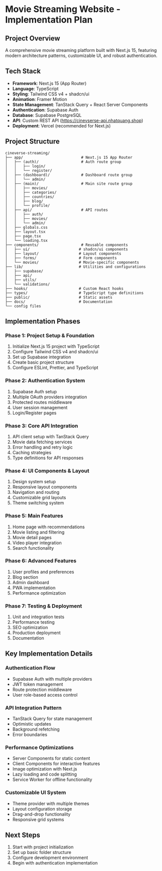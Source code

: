 # Movie Streaming Website - Implementation Plan

## Project Overview
A comprehensive movie streaming platform built with Next.js 15, featuring modern architecture patterns, customizable UI, and robust authentication.

## Tech Stack
- **Framework**: Next.js 15 (App Router)
- **Language**: TypeScript
- **Styling**: Tailwind CSS v4 + shadcn/ui
- **Animation**: Framer Motion
- **State Management**: TanStack Query + React Server Components
- **Authentication**: Supabase Auth
- **Database**: Supabase PostgreSQL
- **API**: Custom REST API (https://cinevserse-api.nhatquang.shop)
- **Deployment**: Vercel (recommended for Next.js)

## Project Structure
```
cineverse-streaming/
├── app/                          # Next.js 15 App Router
│   ├── (auth)/                   # Auth route group
│   │   ├── login/
│   │   └── register/
│   ├── (dashboard)/              # Dashboard route group
│   │   └── admin/
│   ├── (main)/                   # Main site route group
│   │   ├── movies/
│   │   ├── categories/
│   │   ├── countries/
│   │   ├── blog/
│   │   └── profile/
│   ├── api/                      # API routes
│   │   ├── auth/
│   │   ├── movies/
│   │   └── admin/
│   ├── globals.css
│   ├── layout.tsx
│   ├── page.tsx
│   └── loading.tsx
├── components/                   # Reusable components
│   ├── ui/                      # shadcn/ui components
│   ├── layout/                  # Layout components
│   ├── forms/                   # Form components
│   └── movies/                  # Movie-specific components
├── lib/                         # Utilities and configurations
│   ├── supabase/
│   ├── api/
│   ├── utils/
│   └── validations/
├── hooks/                       # Custom React hooks
├── types/                       # TypeScript type definitions
├── public/                      # Static assets
├── docs/                        # Documentation
└── config files
```

## Implementation Phases

### Phase 1: Project Setup & Foundation
1. Initialize Next.js 15 project with TypeScript
2. Configure Tailwind CSS v4 and shadcn/ui
3. Set up Supabase integration
4. Create basic project structure
5. Configure ESLint, Prettier, and TypeScript

### Phase 2: Authentication System
1. Supabase Auth setup
2. Multiple OAuth providers integration
3. Protected routes middleware
4. User session management
5. Login/Register pages

### Phase 3: Core API Integration
1. API client setup with TanStack Query
2. Movie data fetching services
3. Error handling and retry logic
4. Caching strategies
5. Type definitions for API responses

### Phase 4: UI Components & Layout
1. Design system setup
2. Responsive layout components
3. Navigation and routing
4. Customizable grid layouts
5. Theme switching system

### Phase 5: Main Features
1. Home page with recommendations
2. Movie listing and filtering
3. Movie detail pages
4. Video player integration
5. Search functionality

### Phase 6: Advanced Features
1. User profiles and preferences
2. Blog section
3. Admin dashboard
4. PWA implementation
5. Performance optimization

### Phase 7: Testing & Deployment
1. Unit and integration tests
2. Performance testing
3. SEO optimization
4. Production deployment
5. Documentation

## Key Implementation Details

### Authentication Flow
- Supabase Auth with multiple providers
- JWT token management
- Route protection middleware
- User role-based access control

### API Integration Pattern
- TanStack Query for state management
- Optimistic updates
- Background refetching
- Error boundaries

### Performance Optimizations
- Server Components for static content
- Client Components for interactive features
- Image optimization with Next.js
- Lazy loading and code splitting
- Service Worker for offline functionality

### Customizable UI System
- Theme provider with multiple themes
- Layout configuration storage
- Drag-and-drop functionality
- Responsive grid systems

## Next Steps
1. Start with project initialization
2. Set up basic folder structure
3. Configure development environment
4. Begin with authentication implementation